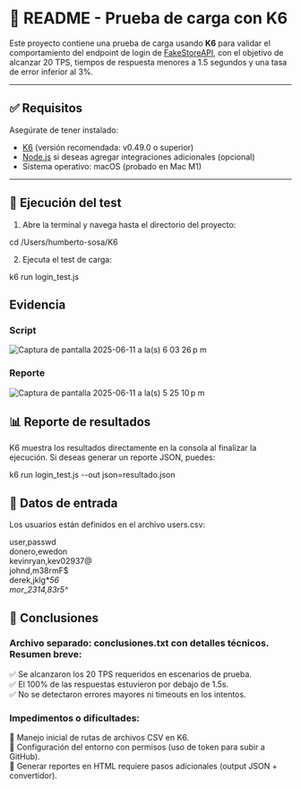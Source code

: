 # 📄 README - Prueba de carga con K6

Este proyecto contiene una prueba de carga usando **K6** para validar el comportamiento del endpoint de login de [FakeStoreAPI](https://fakestoreapi.com/auth/login), con el objetivo de alcanzar 20 TPS, tiempos de respuesta menores a 1.5 segundos y una tasa de error inferior al 3%.

---

## ✅ Requisitos

Asegúrate de tener instalado:

- [K6](https://k6.io/docs/getting-started/installation/) (versión recomendada: v0.49.0 o superior)
- [Node.js](https://nodejs.org/) si deseas agregar integraciones adicionales (opcional)
- Sistema operativo: macOS (probado en Mac M1)


---

## 🚀 Ejecución del test

1. Abre la terminal y navega hasta el directorio del proyecto:

  cd /Users/humberto-sosa/K6

2. Ejecuta el test de carga:

  k6 run login_test.js

  ## Evidencia
  ### Script
  ![Captura de pantalla 2025-06-11 a la(s) 6 03 26 p m](https://github.com/user-attachments/assets/8ce6291a-092c-4a56-b963-8292608a7582)

  ### Reporte
  ![Captura de pantalla 2025-06-11 a la(s) 5 25 10 p m](https://github.com/user-attachments/assets/7f7f58e7-9674-4ae1-9948-873d95210cd1)


## 📊 Reporte de resultados

K6 muestra los resultados directamente en la consola al finalizar la ejecución. Si deseas generar un reporte JSON, puedes:

  k6 run login_test.js --out json=resultado.json


## 📌 Datos de entrada

Los usuarios están definidos en el archivo users.csv:

user,passwd<br>
donero,ewedon<br>
kevinryan,kev02937@<br>
johnd,m38rmF$<br>
derek,jklg*_56<br>
mor_2314,83r5^_


## 🧪 Conclusiones

 ### Archivo separado: conclusiones.txt con detalles técnicos. Resumen breve:

  ✅ Se alcanzaron los 20 TPS requeridos en escenarios de prueba.<br>
  ✅ El 100% de las respuestas estuvieron por debajo de 1.5s.<br>
  ✅ No se detectaron errores mayores ni timeouts en los intentos.

### Impedimentos o dificultades:
  🧩 Manejo inicial de rutas de archivos CSV en K6.<br>
  🔐 Configuración del entorno con permisos (uso de token para subir a GitHub).<br>
  📂 Generar reportes en HTML requiere pasos adicionales (output JSON + convertidor).
